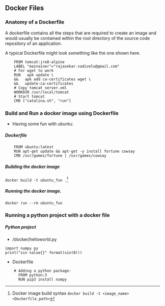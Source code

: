 

##  Docker Files

### Anatomy of a Dockerfile
A dockerfile contains all the steps that are required to create an image and would usually be contained within the root directory of the source code repository of an application. 

A typical Dockerfile might look something like the one shown here. 
```
	FROM tomcat:jre8-alpine
	LABEL "mainainer"="rajasekar.vadivelu@gmail.com"
	# For wget to work
	RUN   apk update \                                                                                                                                                                                                                        
	&&   apk add ca-certificates wget \                                                                                                                                                                                                      
	&&   update-ca-certificates 
	# Copy tomcat server.xml
	WORKDIR /usr/local/tomcat
	# Start tomcat
	CMD ["catalina.sh", "run"]
```

### Build and Run a docker image using Dockerfile
 
- Having  some fun with ubuntu:
##### Dockerfile
```
	FROM ubuntu:latest 
	RUN apt-get update && apt-get -y install fortune cowsay 
	CMD /usr/games/fortune | /usr/games/cowsay
```
##### Building the docker image
`docker build -t ubuntu_fun .`[^1]

[^1]: Docker image build syntax `docker build -t <image_name> <Dockerfile_path>`
#####  Running the docker image.
`docker run --rm ubuntu_fun`

### Running a python project with a docker file
##### Python project 
- /docker/helloworld.py
```
import numpy py
print("sin value{}" format(sin(0)))
```
- Dockerfile
```
    # Adding a python package:
      FROM python:3
      RUN pip3 install numpy
```
<!--stackedit_data:
eyJoaXN0b3J5IjpbMjA0OTMwMjAzMiwtMTc0NzE4MDczOCwyNT
Y5NzgxNTQsLTE2NTYwNjQ2NjVdfQ==
-->